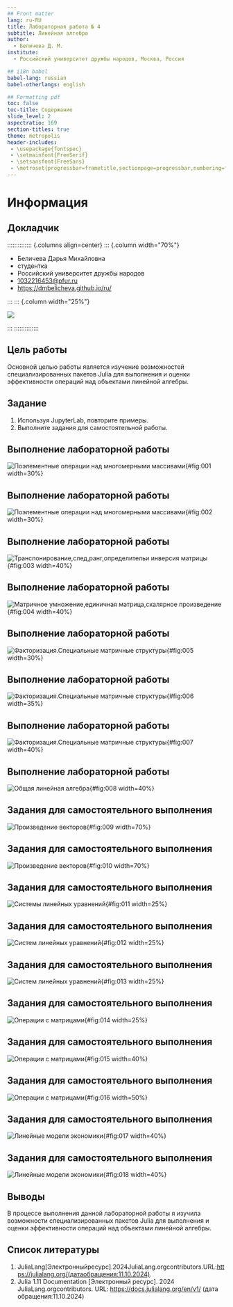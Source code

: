 ```yaml
---
## Front matter
lang: ru-RU
title: Лабораторная работа № 4
subtitle: Линейная алгебра
author:
  - Беличева Д. М.
institute:
  - Российский университет дружбы народов, Москва, Россия

## i18n babel
babel-lang: russian
babel-otherlangs: english

## Formatting pdf
toc: false
toc-title: Содержание
slide_level: 2
aspectratio: 169
section-titles: true
theme: metropolis
header-includes:
 - \usepackage{fontspec}
 - \setmainfont{FreeSerif}
 - \setsansfont{FreeSans}
 - \metroset{progressbar=frametitle,sectionpage=progressbar,numbering=fraction}
---
```


# Информация

## Докладчик

:::::::::::::: {.columns align=center}
::: {.column width="70%"}

  * Беличева Дарья Михайловна
  * студентка
  * Российский университет дружбы народов
  * [1032216453@pfur.ru](mailto:1032216453@pfur.ru)
  * <https://dmbelicheva.github.io/ru/>

:::
::: {.column width="25%"}

![](./image/belicheva.jpg)

:::
::::::::::::::

## Цель работы

Основной целью работы является изучение возможностей специализированных пакетов Julia для выполнения и оценки эффективности операций над объектами линейной
алгебры.

## Задание

1. Используя JupyterLab, повторите примеры.
2. Выполните задания для самостоятельной работы.

## Выполнение лабораторной работы

![Поэлементные операции над многомерными массивами](image/1.png){#fig:001 width=30%}

## Выполнение лабораторной работы

![Поэлементные операции над многомерными массивами](image/2.png){#fig:002 width=30%}

## Выполнение лабораторной работы

![Транспонирование,след,ранг,определительи инверсия матрицы](image/3.png){#fig:003 width=40%}

## Выполнение лабораторной работы

![Матричное умножение,единичная матрица,скалярное произведение](image/4.png){#fig:004 width=40%}

## Выполнение лабораторной работы

![Факторизация.Специальные матричные структуры](image/5.png){#fig:005 width=30%}

## Выполнение лабораторной работы

![Факторизация.Специальные матричные структуры](image/6.png){#fig:006 width=35%}

## Выполнение лабораторной работы

![Факторизация.Специальные матричные структуры](image/7.png){#fig:007 width=40%}

## Выполнение лабораторной работы

![Общая линейная алгебра](image/8.png){#fig:008 width=40%}

## Задания для самостоятельного выполнения

![Произведение векторов](image/9.png){#fig:009 width=70%}

## Задания для самостоятельного выполнения

![Произведение векторов](image/10.png){#fig:010 width=70%}

## Задания для самостоятельного выполнения

![Системы линейных уравнений](image/11.png){#fig:011 width=25%}

## Задания для самостоятельного выполнения

![Систем линейных уравнений](image/12.png){#fig:012 width=25%}

## Задания для самостоятельного выполнения

![Систем линейных уравнений](image/13.png){#fig:013 width=25%}

## Задания для самостоятельного выполнения

![Операции с матрицами](image/14.png){#fig:014 width=25%}

## Задания для самостоятельного выполнения

![Операции с матрицами](image/15.png){#fig:015 width=40%}

## Задания для самостоятельного выполнения

![Операции с матрицами](image/16.png){#fig:016 width=50%}

## Задания для самостоятельного выполнения

![Линейные модели экономики](image/17.png){#fig:017 width=40%}

## Задания для самостоятельного выполнения

![Линейные модели экономики](image/18.png){#fig:018 width=40%}

## Выводы

В процессе выполнения данной лабораторной работы я изучила возможности специализированных пакетов Julia для выполнения и оценки эффективности операций над объектами линейной
алгебры.

## Список литературы

1. JuliaLang[Электронныйресурс].2024JuliaLang.orgcontributors.URL:https://julialang.org/(датаобращения:11.10.2024).
2. Julia 1.11 Documentation [Электронный ресурс]. 2024 JuliaLang.orgcontributors. URL: https://docs.julialang.org/en/v1/ (дата обращения:11.10.2024)
